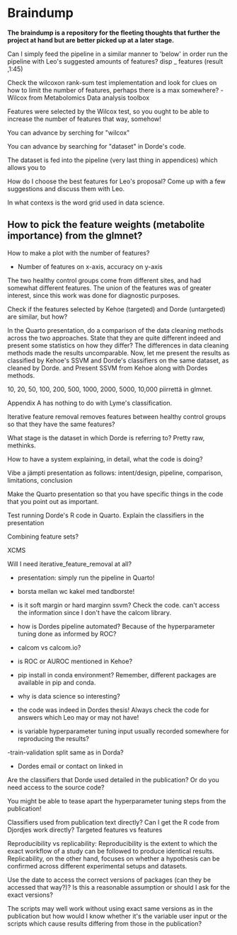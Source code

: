 # Braindump

**The braindump is a repository for the fleeting thoughts that further the project at hand but are better picked up at a later stage.**

Can I simply feed the pipeline in a similar manner to 'below' in order run the pipeline with Leo's suggested amounts of features?
disp _ features (result ,1:45)

Check the wilcoxon rank-sum test implementation and look for clues on how to limit the number of features, perhaps there is a max somewhere?
-Wilcox from Metabolomics Data analysis toolbox

Features were selected by the Wilcox test, so you ought to be able to increase the number of features that way, somehow!

You can advance by serching for "wilcox"

You can advance by searching for "dataset" in Dorde's code.

The dataset is fed into the pipeline (very last thing in appendices) which allows you to

How do I choose the best features for Leo's proposal? Come up with a few suggestions and discuss them with Leo.

In what contexs is the word grid used in data science.



How to pick the feature weights (metabolite importance) from the glmnet?
-

How to make a plot with the number of features?
- Number of features on x-axis, accuracy on y-axis

The two healthy control groups come from different sites, and had somewhat different features. The union of the features was of greater interest, since this work was done for diagnostic purposes.

Check if the features selected by Kehoe (targeted) and Dorde (untargeted) are similar, but how?

In the Quarto presentation, do a comparison of the data cleaning methods across the two approaches. State that they are quite different indeed and present some statistics on how they differ? The differences in data cleaning methods made the results uncomparable. Now, let me present the results as classified by Kehoe's SSVM and Dorde's classifiers on the same dataset, as cleaned by Dorde. and  Present SSVM from Kehoe along with Dordes methods.

10, 20, 50, 100, 200, 500, 1000, 2000, 5000, 10,000 piirrettä in glmnet.

Appendix A has nothing to do with Lyme's classification.

Iterative feature removal removes features between healthy control groups so that they have the same features?

What stage is the dataset in which Dorde is referring to? Pretty raw, methinks.

How to have a system explaining, in detail, what the code is doing?

Vibe a jämpti presentation as follows: intent/design, pipeline, comparison, limitations, conclusion

Make the Quarto presentation so that you have specific things in the code that you point out as important.

Test running Dorde's R code in Quarto.
Explain the classifiers in the presentation

Combining feature sets?

XCMS

Will I need iterative_feature_removal at all?

- presentation: simply run the pipeline in Quarto!

- borsta mellan wc kakel med tandborste!

- is it soft margin or hard marginn ssvm? Check the code.
can't access the information since I don't have the calcom library.

- how is Dordes pipeline automated? Because of the hyperparameter tuning done as informed by ROC?

- calcom vs calcom.io?

- is ROC or AUROC mentioned in Kehoe?

- pip install in conda environment? Remember, different packages are available in pip and conda.

- why is data science so interesting?

- the code was indeed in Dordes thesis! Always check the code for answers which Leo may or may not have!

- is variable hyperparameter tuning input usually recorded somewhere for reproducing the results?

-train-validation split same as in Dorda?

- Dordes email or contact on linked in

Are the classifiers that Dorde used detailed in the publication? Or do you need access to the source code?

You might be able to tease apart the hyperparameter tuning steps from the publication!

Classifiers used from publication text directly?
Can I get the R code from Djordjes work directly?
Targeted features vs features

Reproducibility vs replicability:
Reproducibility is the extent to which the exact workflow of a study can be followed to produce identical results. Replicability, on the other hand, focuses on whether a hypothesis can be confirmed across different experimental setups and datasets.

Use the date to access the correct versions of packages (can they be accessed that way?)? Is this a reasonable assumption or should I ask for the exact versions?

The scripts may well work without using exact same versions as in the publication but how would I know whether it's the variable user input or the scripts which cause results differing from those in the publication?
